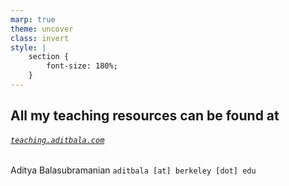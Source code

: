 ```yaml
---
marp: true
theme: uncover
class: invert
style: |
    section {
        font-size: 180%;
    }
---
```


<!-- _paginate: false -->
<!-- _footer: "" -->

## All my teaching resources can be found at </br> 

###### <!--fit--> [`teaching.aditbala.com`](https://teaching.aditbala.com)

Aditya Balasubramanian
`aditbala [at] berkeley [dot] edu`
